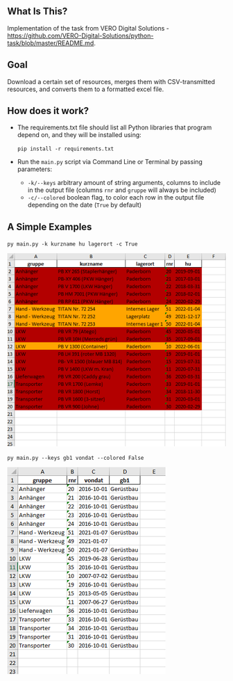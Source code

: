 ## What Is This?


Implementation of the task from VERO Digital Solutions - https://github.com/VERO-Digital-Solutions/python-task/blob/master/README.md.

## Goal


Download a certain set of resources, merges them with CSV-transmitted resources, and converts them to a formatted excel file.

## How does it work?


- The requirements.txt file should list all Python libraries that program depend on, and they will be installed using: 

  `pip install -r requirements.txt`
- Run the `main.py` script via Command Line or Terminal by passing parameters:
  - `-k/--keys` arbitrary amount of string arguments, columns to include in the output file (columns `rnr` and `gruppe` will always be included)
  - `-c/--colored` boolean flag, to color each row in the output file depending on the date (`True` by default)


## A Simple Examples


`py main.py -k kurzname hu lagerort -c True`

![image info](images/output.png)

`py main.py --keys gb1 vondat --colored False`

![image info](images/output2.png)
